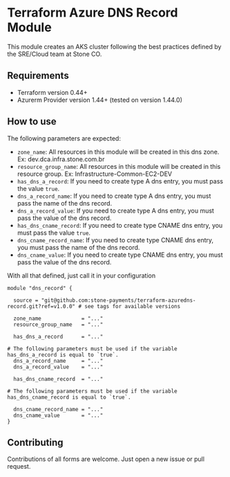 # Terraform Azure DNS Record Module

This module creates an AKS cluster following the best practices defined by the SRE/Cloud team at Stone CO.

## Requirements

- Terraform version 0.44+
- Azurerm Provider version 1.44+ (tested on version 1.44.0)

## How to use

The following parameters are expected:
- ``zone_name``: All resources in this module will be created in this dns zone. Ex: dev.dca.infra.stone.com.br
- ``resource_group_name``: All resources in this module will be created in this resource group. Ex: Infrastructure-Common-EC2-DEV
- ``has_dns_a_record``: If you need to create type A dns entry, you must pass the value `true`.
- ``dns_a_record_name``: If you need to create type A dns entry, you must pass the name of the dns record.
- ``dns_a_record_value``: If you need to create type A dns entry, you must pass the value of the dns record.
- ``has_dns_cname_record``: If you need to create type CNAME dns entry, you must pass the value `true`.
- ``dns_cname_record_name``: If you need to create type CNAME dns entry, you must pass the name of the dns record.
- ``dns_cname_value``: If you need to create type CNAME dns entry, you must pass the value of the dns record.

With all that defined, just call it in your configuration

```hcl
module "dns_record" {

  source = "git@github.com:stone-payments/terraform-azuredns-record.git?ref=v1.0.0" # see tags for available versions

  zone_name             = "..."
  resource_group_name   = "..."

  has_dns_a_record      = "..."

# The following parameters must be used if the variable has_dns_a_record is equal to `true`.
  dns_a_record_name     = "..."
  dns_a_record_value    = "..."

  has_dns_cname_record  = "..." 

# The following parameters must be used if the variable has_dns_cname_record is equal to `true`.

  dns_cname_record_name = "..."
  dns_cname_value       = "..."
}
```

## Contributing

Contributions of all forms are welcome. Just open a new issue or pull request.